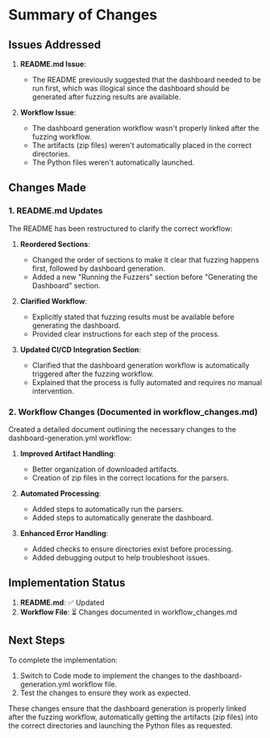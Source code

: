 # Summary of Changes

## Issues Addressed

1. **README.md Issue**: 
   - The README previously suggested that the dashboard needed to be run first, which was illogical since the dashboard should be generated after fuzzing results are available.

2. **Workflow Issue**:
   - The dashboard generation workflow wasn't properly linked after the fuzzing workflow.
   - The artifacts (zip files) weren't automatically placed in the correct directories.
   - The Python files weren't automatically launched.

## Changes Made

### 1. README.md Updates

The README has been restructured to clarify the correct workflow:

1. **Reordered Sections**:
   - Changed the order of sections to make it clear that fuzzing happens first, followed by dashboard generation.
   - Added a new "Running the Fuzzers" section before "Generating the Dashboard" section.

2. **Clarified Workflow**:
   - Explicitly stated that fuzzing results must be available before generating the dashboard.
   - Provided clear instructions for each step of the process.

3. **Updated CI/CD Integration Section**:
   - Clarified that the dashboard generation workflow is automatically triggered after the fuzzing workflow.
   - Explained that the process is fully automated and requires no manual intervention.

### 2. Workflow Changes (Documented in workflow_changes.md)

Created a detailed document outlining the necessary changes to the dashboard-generation.yml workflow:

1. **Improved Artifact Handling**:
   - Better organization of downloaded artifacts.
   - Creation of zip files in the correct locations for the parsers.

2. **Automated Processing**:
   - Added steps to automatically run the parsers.
   - Added steps to automatically generate the dashboard.

3. **Enhanced Error Handling**:
   - Added checks to ensure directories exist before processing.
   - Added debugging output to help troubleshoot issues.

## Implementation Status

1. **README.md**: ✅ Updated
2. **Workflow File**: ⏳ Changes documented in workflow_changes.md

## Next Steps

To complete the implementation:

1. Switch to Code mode to implement the changes to the dashboard-generation.yml workflow file.
2. Test the changes to ensure they work as expected.

These changes ensure that the dashboard generation is properly linked after the fuzzing workflow, automatically getting the artifacts (zip files) into the correct directories and launching the Python files as requested.